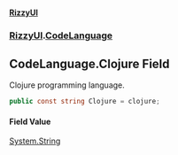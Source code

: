 #### [RizzyUI](index 'index')
### [RizzyUI](RizzyUI 'RizzyUI').[CodeLanguage](RizzyUI.CodeLanguage 'RizzyUI.CodeLanguage')

## CodeLanguage.Clojure Field

Clojure programming language.

```csharp
public const string Clojure = clojure;
```

#### Field Value
[System.String](https://docs.microsoft.com/en-us/dotnet/api/System.String 'System.String')